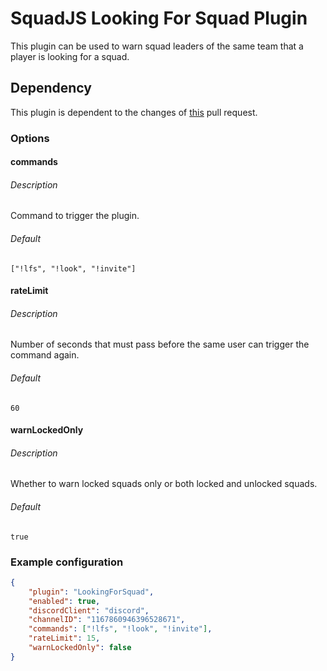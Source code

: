 # SquadJS Looking For Squad Plugin
This plugin can be used to warn squad leaders of the same team that a player is looking for a squad.

## Dependency
This plugin is dependent to the changes of [this](https://github.com/Team-Silver-Sphere/SquadJS/pull/313) pull request.

### Options
#### commands
###### Description
Command to trigger the plugin.
###### Default
```
["!lfs", "!look", "!invite"]
```
#### rateLimit
###### Description
Number of seconds that must pass before the same user can trigger the command again.
###### Default
```
60
```
#### warnLockedOnly
###### Description
Whether to warn locked squads only or both locked and unlocked squads.
###### Default
```
true
```

### Example configuration
```json
{
    "plugin": "LookingForSquad",
    "enabled": true,
    "discordClient": "discord",
    "channelID": "1167860946396528671",
    "commands": ["!lfs", "!look", "!invite"],
    "rateLimit": 15,
    "warnLockedOnly": false
}
```
